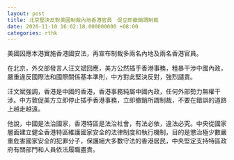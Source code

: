 ```yaml
---
layout: post
title: 北京堅決反對美國制裁內地香港官員　促立即撤銷謂制裁
date: 2020-11-10 16:02:18.000000000 +08:00
categories: rthk
---
```


美國因應本港實施香港國安法，再宣布制裁多兩名內地及兩名香港官員。

在北京，外交部發言人汪文斌回應，美方公然插手香港事務，粗暴干涉中國內政，嚴重違反國際法和國際關係基本準則，中方對此堅決反對，強烈譴責。

汪文斌強調，香港是中國的香港，香港事務純屬中國內政，任何外部勢力無權干涉。中方敦促美方立即停止插手香港事務，立即撤銷所謂制裁，不要在錯誤的道路上越走越遠。

他說，中國是法治國家，香港特區是法治社會，有法必依，違法必究。中央從國家層面建立健全香港特區維護國家安全的法律制度和執行機制，目的是懲治極少數嚴重危害國家安全的犯罪分子，保護絕大多數守法的香港居民，中央堅定支持特區政府有關部門和人員依法履職盡責。

